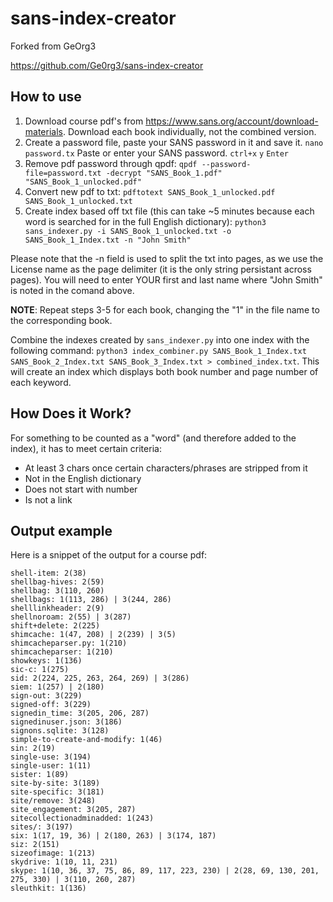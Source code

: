 # sans-index-creator

Forked from GeOrg3

https://github.com/Ge0rg3/sans-index-creator

## How to use
1) Download course pdf's from https://www.sans.org/account/download-materials. Download each book individually, not the combined version.
2) Create a password file, paste your SANS password in it and save it.
  `nano password.tx`
  Paste or enter your SANS password.
  `ctrl+x`
  `y`
  `Enter`
3) Remove pdf password through qpdf:
  `qpdf --password-file=password.txt -decrypt "SANS_Book_1.pdf" "SANS_Book_1_unlocked.pdf"`
4) Convert new pdf to txt:
  `pdftotext SANS_Book_1_unlocked.pdf SANS_Book_1_unlocked.txt`
5) Create index based off txt file (this can take ~5 minutes because each word is searched for in the full English dictionary):
  `python3 sans_indexer.py -i SANS_Book_1_unlocked.txt -o SANS_Book_1_Index.txt -n "John Smith"`

Please note that the -n field is used to split the txt into pages, as we use the License name as the page delimiter (it is the only string persistant across pages). You will need to enter YOUR first and last name where "John Smith" is noted in the comand above. 

**NOTE**: Repeat steps 3-5 for each book, changing the "1" in the file name to the corresponding book.

Combine the indexes created by `sans_indexer.py` into one index with the following command:
`python3 index_combiner.py SANS_Book_1_Index.txt SANS_Book_2_Index.txt SANS_Book_3_Index.txt > combined_index.txt`. This will create an index which displays both book number and page number of each keyword.

## How Does it Work?
For something to be counted as a "word" (and therefore added to the index), it has to meet certain criteria:
* At least 3 chars once certain characters/phrases are stripped from it
* Not in the English dictionary
* Does not start with number
* Is not a link

## Output example
Here is a snippet of the output for a course pdf:
```
shell-item: 2(38)
shellbag-hives: 2(59)
shellbag: 3(110, 260)
shellbags: 1(113, 286) | 3(244, 286)
shelllinkheader: 2(9)
shellnoroam: 2(55) | 3(287)
shift+delete: 2(225)
shimcache: 1(47, 208) | 2(239) | 3(5)
shimcacheparser.py: 1(210)
shimcacheparser: 1(210)
showkeys: 1(136)
sic-c: 1(275)
sid: 2(224, 225, 263, 264, 269) | 3(286)
siem: 1(257) | 2(180)
sign-out: 3(229)
signed-off: 3(229)
signedin_time: 3(205, 206, 287)
signedinuser.json: 3(186)
signons.sqlite: 3(128)
simple-to-create-and-modify: 1(46)
sin: 2(19)
single-use: 3(194)
single-user: 1(11)
sister: 1(89)
site-by-site: 3(189)
site-specific: 3(181)
site/remove: 3(248)
site_engagement: 3(205, 287)
sitecollectionadminadded: 1(243)
sites/: 3(197)
six: 1(17, 19, 36) | 2(180, 263) | 3(174, 187)
siz: 2(151)
sizeofimage: 1(213)
skydrive: 1(10, 11, 231)
skype: 1(10, 36, 37, 75, 86, 89, 117, 223, 230) | 2(28, 69, 130, 201, 275, 330) | 3(110, 260, 287)
sleuthkit: 1(136)
```
